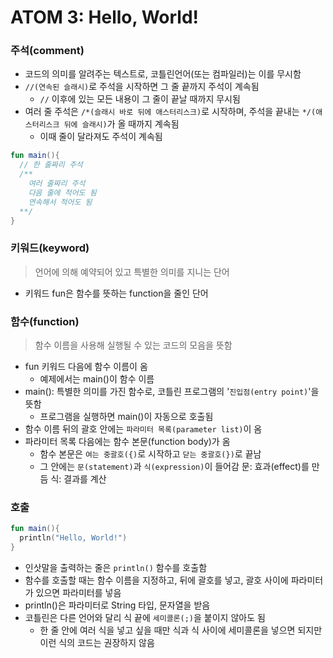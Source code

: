 # ATOM 3: Hello, World!

### 주석(comment)

- 코드의 의미를 알려주는 텍스트로, 코틀린언어(또는 컴파일러)는 이를 무시함
- `//(연속된 슬래시)`로 주석을 시작하면 그 줄 끝까지 주석이 계속됨
  - `//` 이후에 있는 모든 내용이 그 줄이 끝날 때까지 무시됨
- 여러 줄 주석은 `/*(슬래시 바로 뒤에 애스터리스크)`로 시작하며, 주석을 끝내는 `*/(애스터리스크 뒤에 슬래시)`가 올 때까지 계속됨
  - 이때 줄이 달라져도 주석이 계속됨

```KOTLIN
fun main(){
  // 한 줄짜리 주석
  /**
    여러 줄짜리 주석
    다음 줄에 적어도 됨
    연속해서 적어도 됨
  **/
}
```

### 키워드(keyword)

> 언어에 의해 예약되어 있고 특별한 의미를 지니는 단어

- 키워드 fun은 함수를 뜻하는 function을 줄인 단어

### 함수(function)

> 함수 이름을 사용해 실행될 수 있는 코드의 모음을 뜻함

- fun 키워드 다음에 함수 이름이 옴
  - 예제에서는 main()이 함수 이름
- main(): 특별한 의미를 가진 함수로, 코틀린 프로그램의 '`진입점(entry point)`'을 뜻함
  - 프로그램을 실행하면 main()이 자동으로 호출됨
- 함수 이름 뒤의 괄호 안에는 `파라미터 목록(parameter list)`이 옴
- 파라미터 목록 다음에는 함수 본문(function body)가 옴
  - 함수 본문은 `여는 중괄호({)`로 시작하고 `닫는 중괄호(})`로 끝남
  - 그 안에는 `문(statement)`과 `식(expression)`이 들어감
    문: 효과(effect)를 만듬
    식: 결과를 계산

### 호출

```KOTLIN
fun main(){
  println("Hello, World!")
}
```

- 인삿말을 출력하는 줄은 `println()` 함수를 호출함
- 함수를 호출할 때는 함수 이름을 지정하고, 뒤에 괄호를 넣고, 괄호 사이에 파라미터가 있으면 파라미터를 넣음
- println()은 파라미터로 String 타입, 문자열을 받음
- 코틀린은 다른 언어와 달리 식 끝에 `세미콜론(;)`을 붙이지 않아도 됨
  - 한 줄 안에 여러 식을 넣고 싶을 때만 식과 식 사이에 세미콜론을 넣으면 되지만 이런 식의 코드는 권장하지 않음
